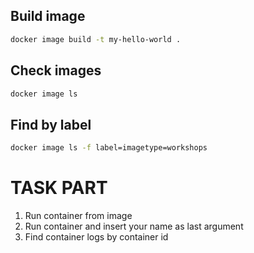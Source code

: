## Build image

```sh
docker image build -t my-hello-world .
```

## Check images

```sh
docker image ls 
```

## Find by label

```sh
docker image ls -f label=imagetype=workshops
```

# TASK PART

1. Run container from image
2. Run container and insert your name as last argument
3. Find container logs by container id